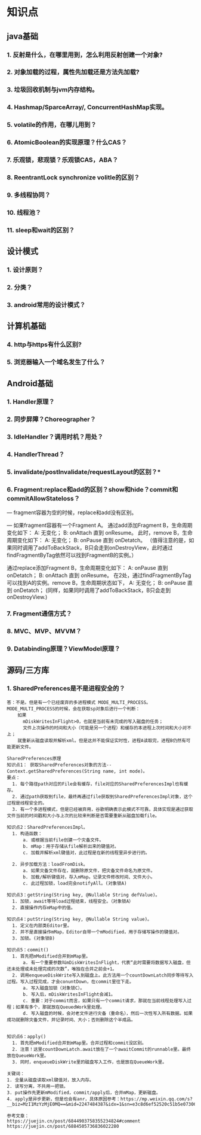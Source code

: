 # 知识点
## java基础
### 1. 反射是什么，在哪里用到，怎么利用反射创建一个对象?
### 2. 对象加载的过程，属性先加载还是方法先加载?
### 3. 垃圾回收机制与jvm内存结构。
### 4. Hashmap/SparceArray/, ConcurrentHashMap实现。
### 5. volatile的作用，在哪儿用到？
### 6. AtomicBoolean的实现原理？什么CAS？
### 7. 乐观锁，悲观锁？乐观锁CAS，ABA？
### 8. ReentrantLock synchronize volitle的区别？
### 9. 多线程协同？
### 10. 线程池？
### 11. sleep和wait的区别？

## 设计模式
### 1. 设计原则？
### 2. 分类？
### 3. android常用的设计模式？

## 计算机基础
### 4. http与https有什么区别?
### 5. 浏览器输入一个域名发生了什么？

## Android基础
### 1. Handler原理？
### 2. 同步屏障？Choreographer？
### 3. IdleHandler？调用时机？用处？
### 4. HandlerThread？
### 5. invalidate/postInvalidate/requestLayout的区别？*
### 6. Fragment:replace和add的区别？show和hide？commit和commitAllowStateloss？
— fragment容器为空的时候，replace和add没有区别。
        
— 如果fragment容器有一个Fragment A。
通过add添加Fragment B，生命周期变化如下：
A: 无变化；
B: onAttach 直到 onResume。
此时，remove B，生命周期变化如下：
A: 无变化；
B: onPause 直到 onDetatch。
（值得注意的是，如果同时调用了addToBackStack，B只会走到onDestroyView，此时通过findFragmentByTag依然可以找到FragmentB的实例。）

通过replace添加Fragment B，生命周期变化如下：
A: onPause 直到 onDetatch；
B: onAttach 直到 onResume。
在2处，通过findFragmentByTag可以找到A的实例。remove B，生命周期状态如下，
A: 无变化；
B: onPause 直到 onDetatch；
(同样，如果同时调用了addToBackStack，B只会走到onDestroyView.)
        
       
### 7. Fragment通信方式？
### 8. MVC、MVP、MVVM？
### 9. Databinding原理？ViewModel原理？

## 源码/三方库
### 1. SharedPreferences是不是进程安全的？
    答：不是。但是有一个已经废弃的多进程模式 MODE_MULTI_PROCESS。 MODE_MULTI_PROCESS的时候，会在获取sp对象后进行一个判断：
        如果 
          mDiskWritesInFlight>0，也就是当前有未完成的写入磁盘的任务；
          文件上次操作的时间和大小（可能是另一个进程）和缓存的本进程上次时间和大小对不上；
        就重新从磁盘读取并解析xml。但是这并不能保证实时性，进程A读取完，进程B仍然有可能更新文件。
    
    SharedPreferences原理
    知识点1： 获取SharedPreferences对象的方法--Context.getSharedPreferences(String name, int mode)。
    要点：
      1. 每个路径path对应的File会有缓存，file对应的SharedPreferencesImpl也有缓存。
      2. 通过path获取到file，最终再通过file获取到SharedPreferencesImpl对象，这个过程是线程安全的。
      3. 有一个多进程模式，但是已经被弃用，谷歌明确表示此模式不可靠。具体实现是通过获取文件当前的时间戳和大小与上次的比较来判断是否需要重新从磁盘加载file。

    知识点2：SharedPreferencesImpl。
      1. 构造函数：
          a. 或根据当前file创建一个灾备文件。
          b. mMap：用于存储从file解析出来的键值对。
          c. 加载并解析xml键值对，此过程是在新的线程里异步进行的。

      2. 异步加载方法：loadFromDisk。
          a. 如果灾备文件存在，就删除原文件，把灾备文件命名为原文件。
          b. 加载/解析键值对，存入mMap。记录文件修改时间、文件大小。
          c. 此过程加锁，load完会notifyAll。(对象锁A)

    知识点3：getString(String key, @Nullable String defValue)。
      1. 加锁，await等待load过程结束，线程安全。（对象锁A）
      2. 直接操作内存mMap中的值。

    知识点4：putString(String key, @Nullable String value)。
      1. 定义在内部类Editor里。
      2. 并不是直接操作mMap，Editor自带一个mModified，用于存储写操作的键值对。
      3. 加锁。(对象锁B)

    知识点5：commit()
      1. 首先把mModified合并到mMap里。
          a. 有一个重要参数叫mDiskWritesInFlight，代表“此时需要将数据写入磁盘，但还未处理或未处理完成的次数”，唯独在合并之前会+1。
      2. 调用enqueueDiskWrite写入到磁盘上。此方法用一个countDownLatch同步等待写入过程。写入过程完成，才会conuntDown，在commit里往下走。
          a. 写入磁盘加锁（对象锁C）。
          b. 写入后，mDiskWritesInFlight会减1。
          c. 重要：对于commit而言，如果只有一个commit请求，那就在当前线程处理写入过程；如果有多个，那就放在QueuedWork里处理。
          d. 写入磁盘的时候，会对老文件进行灾备（重命名），然后一次性写入所有数据。如果成功就删除灾备文件，并记录时间、大小；否则删除这个半成品。


    知识点6：apply()
      1. 首先把mModified合并到mMap里。合并过程和commit没区别。
      2. 注意！这里countDownLatch.await放在了一个awaitCommit的runnable里。最终放在QueueWork里。
      3. 同时，enqueueDiskWrite里的磁盘写入工作，也是放在QueueWork里。
    
    关键词：
    1. 全量从磁盘读取xml键值对，放入内存。
    2. 读写分离，不共用一把锁。
    3. put操作先更新mModified，commit/apply后，合并mMap，更新磁盘。
    4. apply是异步更新，但是也会有anr，具体原因参考：https://mp.weixin.qq.com/s?__biz=MzI1MzYzMjE0MQ==&mid=2247484387&idx=1&sn=e3c8d6ef52520c51b5e07306d9750e70&scene=21#wechat_redirect

    参考文章：
    https://juejin.cn/post/6844903758355234824#comment
    https://juejin.cn/post/6884505736836022280

      
